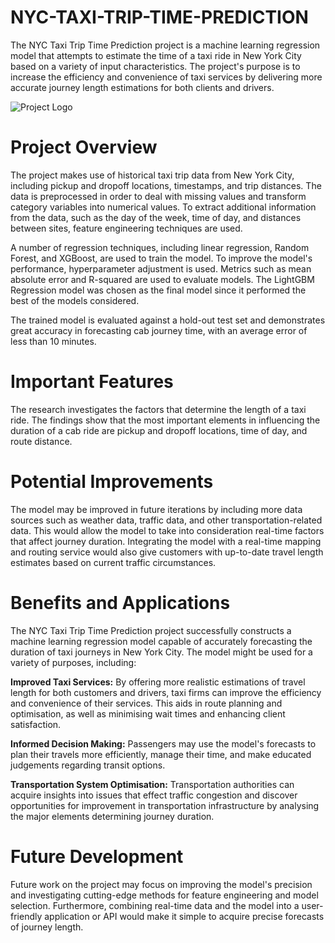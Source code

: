 # NYC-TAXI-TRIP-TIME-PREDICTION
The NYC Taxi Trip Time Prediction project is a machine learning regression model that attempts to estimate the time of a taxi ride in New York City based on a variety of input characteristics. The project's purpose is to increase the efficiency and convenience of taxi services by delivering more accurate journey length estimations for both clients and drivers.

![Project Logo](https://cdn.analyticsvidhya.com/wp-content/uploads/2021/01/34992GNbWoOk.jpg)

# Project Overview
The project makes use of historical taxi trip data from New York City, including pickup and dropoff locations, timestamps, and trip distances. The data is preprocessed in order to deal with missing values and transform category variables into numerical values. To extract additional information from the data, such as the day of the week, time of day, and distances between sites, feature engineering techniques are used.

A number of regression techniques, including linear regression, Random Forest, and XGBoost, are used to train the model. To improve the model's performance, hyperparameter adjustment is used. Metrics such as mean absolute error and R-squared are used to evaluate models. The LightGBM Regression model was chosen as the final model since it performed the best of the models considered.

The trained model is evaluated against a hold-out test set and demonstrates great accuracy in forecasting cab journey time, with an average error of less than 10 minutes.

# Important Features
The research investigates the factors that determine the length of a taxi ride. The findings show that the most important elements in influencing the duration of a cab ride are pickup and dropoff locations, time of day, and route distance.

# Potential Improvements
The model may be improved in future iterations by including more data sources such as weather data, traffic data, and other transportation-related data. This would allow the model to take into consideration real-time factors that affect journey duration. Integrating the model with a real-time mapping and routing service would also give customers with up-to-date travel length estimates based on current traffic circumstances.

# Benefits and Applications
The NYC Taxi Trip Time Prediction project successfully constructs a machine learning regression model capable of accurately forecasting the duration of taxi journeys in New York City. The model might be used for a variety of purposes, including:

**Improved Taxi Services:** By offering more realistic estimations of travel length for both customers and drivers, taxi firms can improve the efficiency and convenience of their services. This aids in route planning and optimisation, as well as minimising wait times and enhancing client satisfaction.

**Informed Decision Making:** Passengers may use the model's forecasts to plan their travels more efficiently, manage their time, and make educated judgements regarding transit options.

**Transportation System Optimisation:** Transportation authorities can acquire insights into issues that effect traffic congestion and discover opportunities for improvement in transportation infrastructure by analysing the major elements determining journey duration.

# Future Development
Future work on the project may focus on improving the model's precision and investigating cutting-edge methods for feature engineering and model selection. Furthermore, combining real-time data and the model into a user-friendly application or API would make it simple to acquire precise forecasts of journey length.









